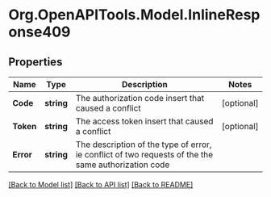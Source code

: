 # Org.OpenAPITools.Model.InlineResponse409

## Properties

Name | Type | Description | Notes
------------ | ------------- | ------------- | -------------
**Code** | **string** | The authorization code insert that caused a conflict  | [optional] 
**Token** | **string** | The access token insert that caused a conflict  | [optional] 
**Error** | **string** | The description of the type of error, ie conflict of two requests of the the same authorization code  | 

[[Back to Model list]](../README.md#documentation-for-models) [[Back to API list]](../README.md#documentation-for-api-endpoints) [[Back to README]](../README.md)

